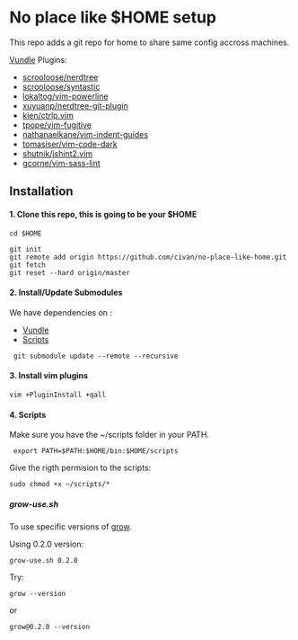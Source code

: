 # No place like $HOME setup

This repo adds a git repo for home to share same config accross machines.

[Vundle](https://github.com/VundleVim/Vundle.vim) Plugins:

* [scrooloose/nerdtree](https://github.com/scrooloose/nerdtree)
* [scrooloose/syntastic](https://github.com/vim-syntastic/syntastic)
* [lokaltog/vim-powerline](https://github.com/Lokaltog/vim-powerline)
* [xuyuanp/nerdtree-git-plugin](https://github.com/Xuyuanp/nerdtree-git-plugin)
* [kien/ctrlp.vim](https://github.com/kien/ctrlp.vim)
* [tpope/vim-fugitive](https://github.com/tpope/vim-fugitive)
* [nathanaelkane/vim-indent-guides](https://github.com/nathanaelkane/vim-indent-guides)
* [tomasiser/vim-code-dark](https://github.com/tomasiser/vim-code-dark)
* [shutnik/jshint2.vim](https://github.com/Shutnik/jshint2.vim)
* [gcorne/vim-sass-lint](https://github.com/gcorne/vim-sass-lint)


## Installation

#### 1. Clone this repo, this is going to be your $HOME
```
cd $HOME
```

```
git init
git remote add origin https://github.com/civan/no-place-like-home.git
git fetch
git reset --hard origin/master
```

#### 2. Install/Update Submodules

We have dependencies on :
* [Vundle](https://github.com/VundleVim/Vundle.vim.git)
* [Scripts](https://github.com/civan/scripts/)

```
 git submodule update --remote --recursive
```

#### 3. Install vim plugins
```
vim +PluginInstall +qall
```

#### 4. Scripts
Make sure you have the ~/scripts folder in your PATH.
```
 export PATH=$PATH:$HOME/bin:$HOME/scripts
```

Give the rigth permision to the scripts:

```
sudo chmod +x ~/scripts/*
```

##### grow-use.sh
To use specific versions of [grow](https://github.com/grow/grow/releases/).

Using 0.2.0 version:
```
grow-use.sh 0.2.0
```

Try:
```
grow --version
```
or
```
grow@0.2.0 --version
```
